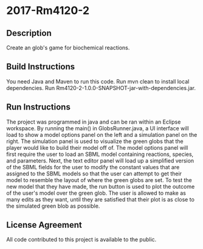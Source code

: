 # 2017-Rm4120-2

## Description
Create an glob's game for biochemical reactions.

## Build Instructions
You need Java and Maven to run this code. Run mvn clean to install local dependencies. Run Rm4120-2-1.0.0-SNAPSHOT-jar-with-dependencies.jar.

## Run Instructions
The project was programmed in java and can be ran within an Eclipse workspace. By running the main() in GlobsRunner.java, a UI interface will load to show a model options panel on the left and a simulation panel on the right. The simulation panel is used to visualize the green globs that the player would like to build their model off of. The model options panel will first require the user to load an SBML model containing reactions, species, and parameters. Next, the text editor panel will load up a simplified version of the SBML fields for the user to modify the constant values that are assigned to the SBML models  so that the user can attempt to get their model to resemble the layout of where the green globs are set. To test the new model that they have made, the run button is used to plot the outcome of the user's model over the green glob. The user is allowed to make as many edits as they want, until they are satisfied that their plot is as close to the simulated green blob as possible. 

## License Agreement
All code contributed to this project is available to the public.
